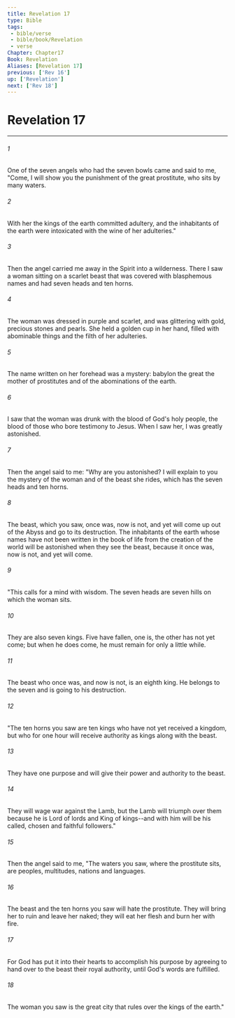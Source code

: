 ```yaml
---
title: Revelation 17
type: Bible
tags:
 - bible/verse
 - bible/book/Revelation
 - verse
Chapter: Chapter17
Book: Revelation
Aliases: [Revelation 17]
previous: ['Rev 16']
up: ['Revelation']
next: ['Rev 18']
---
```

# Revelation 17

***


###### 1 
One of the seven angels who had the seven bowls came and said to me, "Come, I will show you the punishment of the great prostitute, who sits by many waters. 

###### 2 
With her the kings of the earth committed adultery, and the inhabitants of the earth were intoxicated with the wine of her adulteries." 

###### 3 
Then the angel carried me away in the Spirit into a wilderness. There I saw a woman sitting on a scarlet beast that was covered with blasphemous names and had seven heads and ten horns. 

###### 4 
The woman was dressed in purple and scarlet, and was glittering with gold, precious stones and pearls. She held a golden cup in her hand, filled with abominable things and the filth of her adulteries. 

###### 5 
The name written on her forehead was a mystery: babylon the great the mother of prostitutes and of the abominations of the earth. 

###### 6 
I saw that the woman was drunk with the blood of God's holy people, the blood of those who bore testimony to Jesus. When I saw her, I was greatly astonished. 

###### 7 
Then the angel said to me: "Why are you astonished? I will explain to you the mystery of the woman and of the beast she rides, which has the seven heads and ten horns. 

###### 8 
The beast, which you saw, once was, now is not, and yet will come up out of the Abyss and go to its destruction. The inhabitants of the earth whose names have not been written in the book of life from the creation of the world will be astonished when they see the beast, because it once was, now is not, and yet will come. 

###### 9 
"This calls for a mind with wisdom. The seven heads are seven hills on which the woman sits. 

###### 10 
They are also seven kings. Five have fallen, one is, the other has not yet come; but when he does come, he must remain for only a little while. 

###### 11 
The beast who once was, and now is not, is an eighth king. He belongs to the seven and is going to his destruction. 

###### 12 
"The ten horns you saw are ten kings who have not yet received a kingdom, but who for one hour will receive authority as kings along with the beast. 

###### 13 
They have one purpose and will give their power and authority to the beast. 

###### 14 
They will wage war against the Lamb, but the Lamb will triumph over them because he is Lord of lords and King of kings--and with him will be his called, chosen and faithful followers." 

###### 15 
Then the angel said to me, "The waters you saw, where the prostitute sits, are peoples, multitudes, nations and languages. 

###### 16 
The beast and the ten horns you saw will hate the prostitute. They will bring her to ruin and leave her naked; they will eat her flesh and burn her with fire. 

###### 17 
For God has put it into their hearts to accomplish his purpose by agreeing to hand over to the beast their royal authority, until God's words are fulfilled. 

###### 18 
The woman you saw is the great city that rules over the kings of the earth." 
